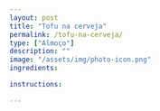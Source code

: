 ```yaml
---
layout: post
title: "Tofu na cerveja"
permalink: /tofu-na-cerveja/
type: ["Almoço"]
description: ""
image: "/assets/img/photo-icon.png"
ingredients:

instructions:

---
```

